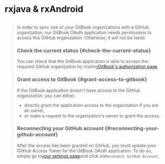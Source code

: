 # rxjava & rxAndroid



```

```

> In order to sync one of your GitBook organizations with a GitHub organization, our GitBook OAuth application needs permissions to access this GitHub organization. Otherwise, it will not be listed.
>
> ### Check the current status {#check-the-current-status}
>
> You can check that the GitBook application is able to access the required GitHub organization by visiting[GitBook's authorization page](https://github.com/settings/connections/applications/e103ee3796d447fab74c).
>
> ### Grant access to GitBook {#grant-access-to-gitbook}
>
> If the GitBook application doesn't have access to the GitHub organization, you can either:
>
> * directly grant the application access to the organization if you are an owner,
> * or make a request to the organization's owner to grant the access.
>
> ### Reconnecting your GitHub account {#reconnecting-your-github-account}
>
> After the access has been granted on GitHub, you must update your GitHub Access Token for the GitBook OAuth application. To do so, simply go to[your settings page](https://www.gitbook.com/settings/github)and click on`Reconnect GitHub Account`.



